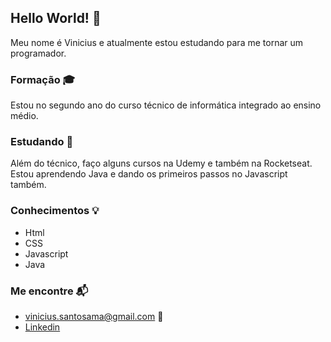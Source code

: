 ## Hello World! 👋
Meu nome é Vinicius e atualmente estou estudando para me tornar um programador.

### Formação 🎓 
Estou no segundo ano do curso técnico de informática integrado ao ensino médio.

### Estudando 📓
Além do técnico, faço alguns cursos na Udemy e também na Rocketseat. Estou aprendendo Java e dando os primeiros passos no Javascript também.

### Conhecimentos 💡
* Html
* CSS
* Javascript
* Java

### Me encontre 📬
* vinicius.santosama@gmail.com 📧
* [Linkedin](https://www.linkedin.com/in/vinicius-dos-santos-amaral-6b6b9519a/)

